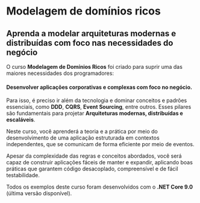 # Modelagem de domínios ricos
## Aprenda a modelar arquiteturas modernas e distribuídas com foco nas necessidades do negócio

O curso **Modelagem de Domínios Ricos** foi criado para suprir uma das maiores necessidades dos programadores:

#### Desenvolver aplicações corporativas e complexas com foco no negócio.

Para isso, é preciso ir além da tecnologia e dominar conceitos e padrões essenciais, como **DDD**, **CQRS**, **Event Sourcing**, entre outros. Esses pilares são fundamentais para projetar **Arquiteturas modernas, distribuídas e escaláveis**.

Neste curso, você aprenderá a teoria e a prática por meio do desenvolvimento de uma aplicação estruturada em contextos independentes, que se comunicam de forma eficiente por meio de eventos.

Apesar da complexidade das regras e conceitos abordados, você será capaz de construir aplicações fáceis de manter e expandir, aplicando boas práticas que garantem código desacoplado, compreensível e de fácil testabilidade.

Todos os exemplos deste curso foram desenvolvidos com o **.NET Core 9.0** (última versão disponível).


